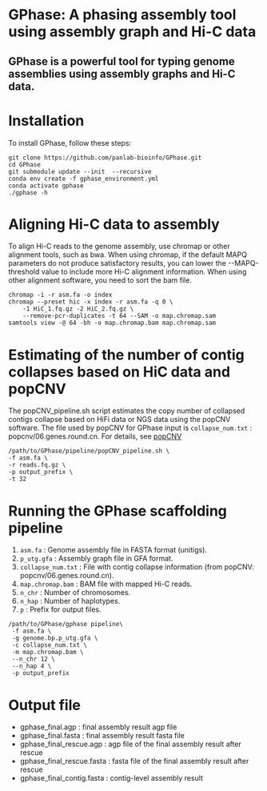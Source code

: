 # GPhase: A phasing assembly tool using assembly graph and Hi-C data

GPhase is a powerful tool for typing genome assemblies using assembly graphs and Hi-C data. 
---
# Installation
To install GPhase, follow these steps:
```
git clone https://github.com/panlab-bioinfo/GPhase.git
cd GPhase
git submodule update --init  --recursive
conda env create -f gphase_environment.yml
conda activate gphase
./gphase -h
```

# Aligning Hi-C data to assembly
To align Hi-C reads to the genome assembly, use chromap or other alignment tools, such as bwa. When using chromap, if the default MAPQ parameters do not produce satisfactory results, you can lower the --MAPQ-threshold value to include more Hi-C alignment information. When using other alignment software, you need to sort the bam file.
```
chromap -i -r asm.fa -o index
chromap --preset hic -x index -r asm.fa -q 0 \
    -1 HiC_1.fq.gz -2 HiC_2.fq.gz \
    --remove-pcr-duplicates -t 64 --SAM -o map.chromap.sam
samtools view -@ 64 -bh -o map.chromap.bam map.chromap.sam
```

# Estimating of the number of contig collapses based on HiC data and popCNV
The popCNV_pipeline.sh script estimates the copy number of collapsed contigs collapse based on HiFi data or NGS data using the popCNV software. The file used by popCNV for GPhase input is `collapse_num.txt` : popcnv/06.genes.round.cn. For details, see [popCNV](https://github.com/sc-zhang/popCNV)
```
/path/to/GPhase/pipeline/popCNV_pipeline.sh \
-f asm.fa \
-r reads.fq.gz \
-p output_prefix \
-t 32
```


# Running the GPhase scaffolding pipeline
1. `asm.fa` :  Genome assembly file in FASTA format (unitigs).
2. `p_utg.gfa` : Assembly graph file in GFA format.
3. `collapse_num.txt` : File with contig collapse information (from popCNV: popcnv/06.genes.round.cn).
4. `map.chromap.bam` : BAM file with mapped Hi-C reads.
5. `n_chr` : Number of chromosomes.
6. `n_hap` : Number of haplotypes.
7. `p` : Prefix for output files.
```
/path/to/GPhase/gphase pipeline\
 -f asm.fa \
 -g genome.bp.p_utg.gfa \
 -c collapse_num.txt \
 -m map.chromap.bam \
 --n_chr 12 \
 --n_hap 4 \
 -p output_prefix
```

# Output file
- gphase_final.agp : final assembly result agp file
- gphase_final.fasta : final assembly result fasta file
- gphase_final_rescue.agp : agp file of the final assembly result after rescue
- gphase_final_rescue.fasta : fasta file of the final assembly result after rescue
- gphase_final_contig.fasta : contig-level assembly result